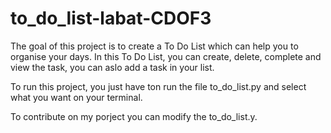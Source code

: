 # to_do_list-labat-CDOF3

The goal of this project is to create a To Do List which can help you to organise your days.
In this To Do List, you can create, delete, complete and view the task, you can aslo add a task in your list.

To run this project, you just have ton run the file to_do_list.py and select what you want on your terminal.

To contribute on my porject you can modify the to_do_list.y.
